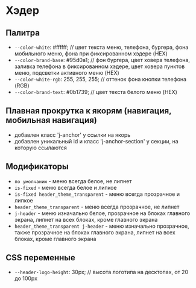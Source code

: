 # Хэдер

## Палитра

* `--color-white`: #ffffff; // цвет текста меню, телефона, бургера, фона мобильного меню, фона при фиксированном хэдере (HEX)
* `--color-brand-base`: #95d0a1; // фон бургера, цвет ховера телефона, заливка телефона в фиксированном хэдере, цвет ховера пунктов меню, подсветки активного меню (HEX)
* `--color-white-rgb`: 255, 255, 255; // оттенок фона кнопки телефона (RGB)
* `--color-brand-text`: #0b1739; // цвет текста белого меню (HEX)

## Плавная прокрутка к якорям (навигация, мобильная навигация)

* добавлен класс 'j-anchor' у ссылки на якорь
* добавлен уникальный id и класс 'j-anchor-section' у секции, на которую ссылаются

## Модификаторы

* `по умолчанию` - меню всегда белое, не липнет
* `is-fixed` - меню всегда белое и липкое
* `is-fixed header_theme_transparent` - меню всегда прозрачное и липкое
* `header_theme_transparent` - меню всегда прозрачное, не липнет
* `j-header` - меню изначально белое, прозрачное на блоках главного экрана, липнет на всех блоках, кроме главного экрана
* `header_theme_transparent j-header` - меню изначально прозрачное, также прозрачное на блоках главного экрана, липнет на всех блоках, кроме главного экрана

## CSS переменные

* `--header-logo-height`: 30px; // высота логотипа на десктопах, от 20 до 100px
